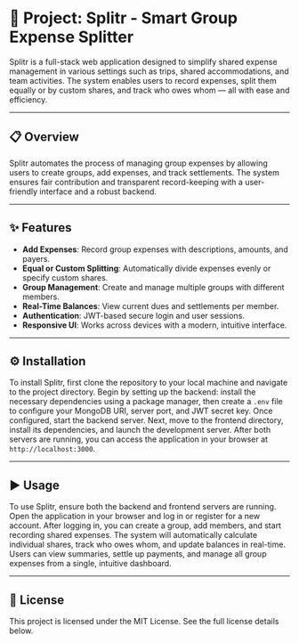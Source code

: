 # 💸 Project: Splitr - Smart Group Expense Splitter

Splitr is a full-stack web application designed to simplify shared expense management in various settings such as trips, shared accommodations, and team activities. The system enables users to record expenses, split them equally or by custom shares, and track who owes whom — all with ease and efficiency.

---

## 📋 Overview

Splitr automates the process of managing group expenses by allowing users to create groups, add expenses, and track settlements. The system ensures fair contribution and transparent record-keeping with a user-friendly interface and a robust backend.

---

## ✨ Features

- **Add Expenses**: Record group expenses with descriptions, amounts, and payers.
- **Equal or Custom Splitting**: Automatically divide expenses evenly or specify custom shares.
- **Group Management**: Create and manage multiple groups with different members.
- **Real-Time Balances**: View current dues and settlements per member.
- **Authentication**: JWT-based secure login and user sessions.
- **Responsive UI**: Works across devices with a modern, intuitive interface.

---

## ⚙️ Installation
To install Splitr, first clone the repository to your local machine and navigate to the project directory. Begin by setting up the backend: install the necessary dependencies using a package manager, then create a `.env` file to configure your MongoDB URI, server port, and JWT secret key. Once configured, start the backend server. Next, move to the frontend directory, install its dependencies, and launch the development server. After both servers are running, you can access the application in your browser at `http://localhost:3000`.

---

## ▶️ Usage

To use Splitr, ensure both the backend and frontend servers are running. Open the application in your browser and log in or register for a new account. After logging in, you can create a group, add members, and start recording shared expenses. The system will automatically calculate individual shares, track who owes whom, and update balances in real-time. Users can view summaries, settle up payments, and manage all group expenses from a single, intuitive dashboard.

---

## 📝 License

This project is licensed under the MIT License.
See the full license details below.

